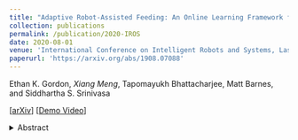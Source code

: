 ```yaml
---
title: "Adaptive Robot-Assisted Feeding: An Online Learning Framework for Acquiring Previously-Unseen Food Items"
collection: publications
permalink: /publication/2020-IROS
date: 2020-08-01
venue: 'International Conference on Intelligent Robots and Systems, Las Vegas, US'
paperurl: 'https://arxiv.org/abs/1908.07088'
---
```


Ethan K. Gordon, *Xiang Meng*, Tapomayukh Bhattacharjee, Matt Barnes, and Siddhartha S. Srinivasa

[[arXiv](https://arxiv.org/abs/1908.07088)] [[Demo Video](https://www.youtube.com/watch?v=YI6hSol2oR4)]
<details>
<summary>Abstract</summary>
<br>
A successful robot-assisted feeding system requires bite acquisition of a wide variety of food items. It must adapt to changing user food preferences under uncertain visual and physical environments. Different food items in different environmental conditions require different manipulation strategies for successful bite acquisition. Therefore, a key challenge is how to handle previously unseen food items with very different success rate distributions over strategy. Combining low-level controllers and planners into discrete action trajectories, we show that the problem can be represented using a linear contextual bandit setting. We construct a simulated environment using a doubly robust loss estimate from previously seen food items, which we use to tune the parameters of off-the-shelf contextual bandit algorithms. Finally, we demonstrate empirically on a robot-assisted feeding system that, even starting with a model trained on thousands of skewering attempts on dissimilar previously seen food items, ϵ-greedy and LinUCB algorithms can quickly converge to the most successful manipulation strategy. 
</details>